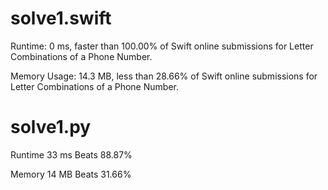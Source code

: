 # solve1.swift

Runtime: 0 ms, faster than 100.00% of Swift online submissions for Letter Combinations of a Phone Number.

Memory Usage: 14.3 MB, less than 28.66% of Swift online submissions for Letter Combinations of a Phone Number.

# solve1.py

Runtime 33 ms Beats 88.87%

Memory 14 MB Beats 31.66%
